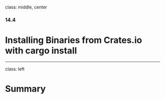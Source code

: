 class: middle, center

### 14.4

# Installing Binaries from Crates.io with cargo install

---

class: left

# Summary
